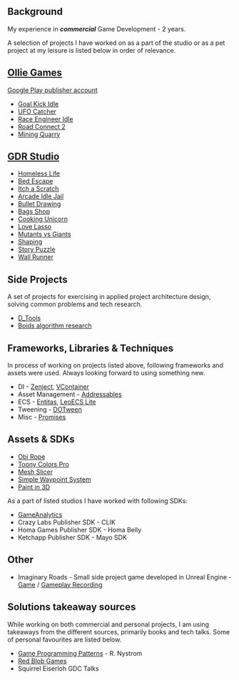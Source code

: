 ## Background

My experience in ***commercial*** Game Development - 2 years.

A selection of projects I have worked on as a part of the studio or as a pet project at my leisure is listed below in 
order of relevance.

## [Ollie Games](https://hh.ru/employer/5473508)

[Google Play publisher account](https://play.google.com/store/apps/dev?id=8430734859869948610)

- [Goal Kick Idle](https://apkpure.net/ru/goal-kick-asmr/com.OllieGames.GoalKickASMR)
- [UFO Catcher](https://apkpure.net/ru/ufo-catcher/com.OllieGames.UFOCatcher)
- [Race Engineer Idle](https://apkpure.net/ru/race-engineer-idle/com.OllieGames.RaceEngineerIdle)
- [Road Connect 2](https://apkpure.net/ru/road-connect/com.OllieGames.RoadConnect)
- [Mining Quarry](https://play.google.com/store/apps/details?id=com.GPG.MiningQuarry)

## [GDR Studio](https://hh.ru/employer/3269178)

- [Homeless Life](https://youtube.com/shorts/O4ab5Ml8MBU)
- [Bed Escape](https://apkpure.net/ru/leave-the-bed/com.HardCoreUnicorn.LeaveTheBed)
- [Itch a Scratch](https://apkpure.net/ru/itch-a-scratch/com.HardcoreUnicorn.ItchAScratch)
- [Arcade Idle Jail](https://apkpure.net/ru/arcade-idle-jail/com.HardCoreUnicorn.JailMaster)
- [Bullet Drawing](https://apkpure.net/ru/bullet-drawing/com.HardCoreUnicorn.BulletDrawing)
- [Bags Shop](https://apkpure.net/ru/bags-shop/com.HardcoreUnicorn.BagsShop)
- [Cooking Unicorn](https://apkpure.net/ru/cooking-unicorn/com.HardcoreUnicorn.CookingUnicorn)
- [Love Lasso](https://apkpure.net/ru/stretch-to-love/com.HardCoreUnicorn.LoveLasso)
- [Mutants vs Giants](Resources/Images/Mutants_vs_Giants)
- [Shaping](https://apkpure.net/ru/metal-shaping/com.HardCoreUnicorn.Shaping)
- [Story Puzzle](https://apkpure.net/ru/story-puzzle/com.HardCoreUnicorn.StoryPuzzle)
- [Wall Runner](https://apkpure.net/ru/swing-master/com.HardCoreUnicorn.SwingMaster)

## Side Projects

A set of projects for exercising in applied project architecture design, solving common problems and tech research.

- [D_Tools](https://github.com/WorryWarrior/D_Tools)
- [Boids algorithm research](https://github.com/WorryWarrior/BoidsResearch)

## Frameworks, Libraries & Techniques

In process of working on projects listed above, following frameworks and assets were used. Always looking forward to
using something new.

- DI - [Zenject](https://github.com/modesttree/Zenject), [VContainer](https://github.com/hadashiA/VContainer)
- Asset Management - [Addressables](https://docs.unity3d.com/Packages/com.unity.addressables@1.21)
- ECS - [Entitas](https://github.com/sschmid/Entitas), [LeoECS Lite](https://github.com/Leopotam/ecslite)
- Tweening - [DOTween](https://assetstore.unity.com/packages/tools/visual-scripting/dotween-pro-32416)
- Misc - [Promises](https://github.com/Real-Serious-Games/C-Sharp-Promise)

## Assets & SDKs

- [Obi Rope](https://assetstore.unity.com/packages/tools/physics/obi-rope-55579)
- [Toony Colors Pro](https://assetstore.unity.com/packages/vfx/shaders/toony-colors-pro-2-8105)
- [Mesh Slicer](https://assetstore.unity.com/packages/tools/modeling/mesh-slicer-59618)
- [Simple Waypoint System](https://assetstore.unity.com/packages/tools/animation/simple-waypoint-system-2506)
- [Paint in 3D](https://assetstore.unity.com/packages/tools/painting/paint-in-3d-26286)

As a part of listed studios I have worked with following SDKs:

- [GameAnalytics](https://gameanalytics.com)
- Crazy Labs Publisher SDK - CLIK
- Homa Games Publisher SDK - Homa Belly
- Ketchapp Publisher SDK - Mayo SDK

## Other
- Imaginary Roads - Small side project game developed in Unreal Engine - 
[Game](https://worrywarrior.itch.io/imaginary-roads) / [Gameplay Recording](https://youtu.be/3A6jGfA64D4)

## Solutions takeaway sources

While working on both commercial and personal projects, I am using takeaways from the different sources,  primarily 
books and tech talks. Some of personal favourites are listed below.

- [Game Programming Patterns](https://gameprogrammingpatterns.com) - R. Nystrom
- [Red Blob Games](https://www.redblobgames.com)
- Squirrel Eiserloh GDC Talks 